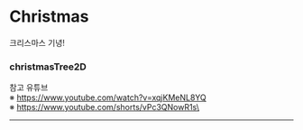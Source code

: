 # Christmas
크리스마스 기녕!


### christmasTree2D
참고 유튜브 <br/>
※ https://www.youtube.com/watch?v=xqjKMeNL8YQ <br/>
※ https://www.youtube.com/shorts/vPc3QNowR1s\ <br/>
<hr/>

